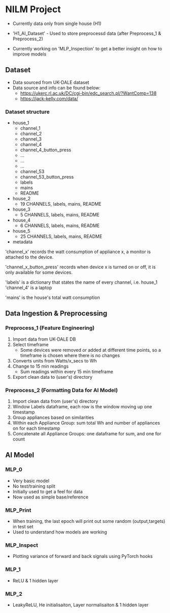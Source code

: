 # NILM Project
* Currently data only from single house (H1)
* 'H1_AI_Dataset' - Used to store preprocessd data (after Preprocess_1 & Preprocess_2)

* Currently working on 'MLP_Inspection' to get a better insight on how to improve models

## Dataset
* Data sourced from UK-DALE dataset
* Data source and info can be found below:
    * https://ukerc.rl.ac.uk/DC/cgi-bin/edc_search.pl/?WantComp=138
    * https://jack-kelly.com/data/

### Dataset structure
* house_1
    * channel_1
    * channel_2
    * channel_3
    * channel_4
    * channel_4_button_press
    *  ...
    *  ...
    *  ...
    * channel_53
    * channel_53_button_press
    * labels
    * mains
    * README
* house_2
    * 19 CHANNELS, labels, mains, README
* house_3
    * 5 CHANNELS, labels, mains, README
* house_4
    * 6 CHANNELS, labels, mains, README
* house_5
    * 25 CHANNELS, labels, mains, README
* metadata

'channel_x' records the watt consumption of appliance x, a monitor is attached to the device. 

'channel_x_button_press' records when device x is turned on or off, it is only available for some devices.

'labels' is a dictionary that states the name of every channel, i.e. house_1 'channel_4' is a laptop

'mains' is the house's total watt consumption


## Data Ingestion & Preprocessing
### Preprocess_1 (Feature Engineering)
1. Import data from UK-DALE DB
2. Select timeframe
    * Some devices were removed or added at different time points, so a timeframe is chosen where there is no changes 
3. Converts units from Watts/x_secs to Wh
4. Change to 15 min readings
    * Sum readings within every 15 min timeframe
5. Export clean data to (user's) directory

### Preprocess_2 (Formatting Data for AI Model)
1. Import clean data from (user's) directory
2. Window Labels dataframe, each row is the window moving up one timestamp
3. Group appliances based on similarities
4. Within each Appliance Group: sum total Wh and number of appliances on for each timestamp
5. Concatenate all Appliance Groups: one dataframe for sum, and one for count


## AI Model
### MLP_0
* Very basic model
* No test/training split
* Initially used to get a feel for data
* Now used as simple base/reference

### MLP_Print
* When training, the last epoch will print out some random (output,targets) in test set
* Used to understand how models are working

### MLP_Inspect
* Plotting variance of forward and back signals using PyTorch hooks

### MLP_1
* ReLU & 1 hidden layer

### MLP_2
* LeakyReLU, He initialisaiton, Layer normalisaiton & 1 hidden layer